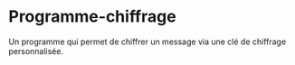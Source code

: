 # Programme-chiffrage
Un programme qui permet de chiffrer un message via une clé de chiffrage personnalisée.
